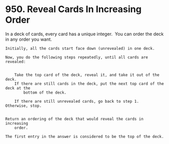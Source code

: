 # 950. Reveal Cards In Increasing Order

In a deck of cards, every card has a unique integer.  You can order the deck in any
        order you want.

    Initially, all the cards start face down (unrevealed) in one deck.

    Now, you do the following steps repeatedly, until all cards are revealed:

    
        Take the top card of the deck, reveal it, and take it out of the deck.
        If there are still cards in the deck, put the next top card of the deck at the
            bottom of the deck.
        
        If there are still unrevealed cards, go back to step 1.  Otherwise, stop.
    

    Return an ordering of the deck that would reveal the cards in increasing
        order.

    The first entry in the answer is considered to be the top of the deck.